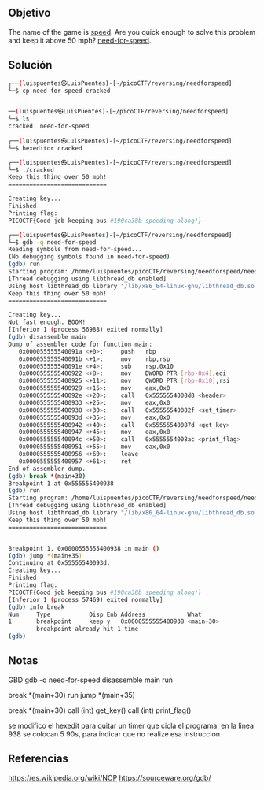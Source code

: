 ## Objetivo 
The name of the game is [speed](https://www.youtube.com/watch?v=8piqd2BWeGI). Are you quick enough to solve this problem and keep it above 50 mph? [need-for-speed](https://jupiter.challenges.picoctf.org/static/f9abc386dfb1309e687344783f208b20/need-for-speed).

## Solución
```bash
┌──(luispuentes㉿LuisPuentes)-[~/picoCTF/reversing/needforspeed]
└─$ cp need-for-speed cracked


──(luispuentes㉿LuisPuentes)-[~/picoCTF/reversing/needforspeed]
└─$ ls
cracked  need-for-speed
                                                                                                                                                                       
┌──(luispuentes㉿LuisPuentes)-[~/picoCTF/reversing/needforspeed]
└─$ hexeditor cracked       

┌──(luispuentes㉿LuisPuentes)-[~/picoCTF/reversing/needforspeed]
└─$ ./cracked                
Keep this thing over 50 mph!
============================

Creating key...
Finished
Printing flag:
PICOCTF{Good job keeping bus #190ca38b speeding along!}

```

```bash
┌──(luispuentes㉿LuisPuentes)-[~/picoCTF/reversing/needforspeed]
└─$ gdb -q need-for-speed
Reading symbols from need-for-speed...
(No debugging symbols found in need-for-speed)
(gdb) run
Starting program: /home/luispuentes/picoCTF/reversing/needforspeed/need-for-speed 
[Thread debugging using libthread_db enabled]
Using host libthread_db library "/lib/x86_64-linux-gnu/libthread_db.so.1".
Keep this thing over 50 mph!
============================

Creating key...
Not fast enough. BOOM!
[Inferior 1 (process 56988) exited normally]
(gdb) disassemble main
Dump of assembler code for function main:
   0x000055555540091a <+0>:     push   rbp
   0x000055555540091b <+1>:     mov    rbp,rsp
   0x000055555540091e <+4>:     sub    rsp,0x10
   0x0000555555400922 <+8>:     mov    DWORD PTR [rbp-0x4],edi
   0x0000555555400925 <+11>:    mov    QWORD PTR [rbp-0x10],rsi
   0x0000555555400929 <+15>:    mov    eax,0x0
   0x000055555540092e <+20>:    call   0x5555554008d8 <header>
   0x0000555555400933 <+25>:    mov    eax,0x0
   0x0000555555400938 <+30>:    call   0x55555540082f <set_timer>
   0x000055555540093d <+35>:    mov    eax,0x0
   0x0000555555400942 <+40>:    call   0x55555540087d <get_key>
   0x0000555555400947 <+45>:    mov    eax,0x0
   0x000055555540094c <+50>:    call   0x5555554008ac <print_flag>
   0x0000555555400951 <+55>:    mov    eax,0x0
   0x0000555555400956 <+60>:    leave
   0x0000555555400957 <+61>:    ret
End of assembler dump.
(gdb) break *(main+30)
Breakpoint 1 at 0x555555400938
(gdb) run
Starting program: /home/luispuentes/picoCTF/reversing/needforspeed/need-for-speed 
[Thread debugging using libthread_db enabled]
Using host libthread_db library "/lib/x86_64-linux-gnu/libthread_db.so.1".
Keep this thing over 50 mph!
============================


Breakpoint 1, 0x0000555555400938 in main ()
(gdb) jump *(main+35)
Continuing at 0x55555540093d.
Creating key...
Finished
Printing flag:
PICOCTF{Good job keeping bus #190ca38b speeding along!}
[Inferior 1 (process 57469) exited normally]
(gdb) info break
Num     Type           Disp Enb Address            What
1       breakpoint     keep y   0x0000555555400938 <main+30>
        breakpoint already hit 1 time
(gdb)
```
## Notas
GBD
gdb -q need-for-speed
disassemble main
run

break *(main+30)
run
jump *(main+35)

break *(main+30)
call (int) get_key()
call (int) print_flag()

se modifico el hexedit para quitar un timer que cicla el programa, en la linea 938 se colocan 5 90s, para indicar que no realize esa instruccion
## Referencias
https://es.wikipedia.org/wiki/NOP
https://sourceware.org/gdb/